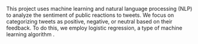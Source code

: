 This project uses machine learning and natural language processing (NLP) to analyze the sentiment of public reactions to tweets. 
We focus on categorizing tweets as positive, negative, or neutral based on their feedback. 
To do this, we employ logistic regression, a type of machine learning algorithm .
